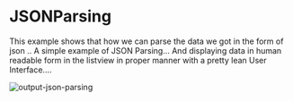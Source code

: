 # JSONParsing
This example shows that how we can parse the data we got in the form of json .. A simple example of JSON Parsing...
And displaying data in human readable form in the listview in proper manner with a pretty lean User Interface....

![output-json-parsing](https://user-images.githubusercontent.com/30535249/28735871-ee3473e4-7404-11e7-929c-efba54561b94.PNG)
